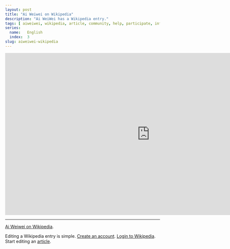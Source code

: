 ```yaml
---
layout: post
title: "Ai Weiwei on Wikipedia"
description: "Ai WeiWei has a Wikipedia entry."
tags: [ aiweiwei, wikipedia, article, community, help, participate, information ]
series:
  name:   English
  index:  3
slug: aiweiwei-wikipedia
---
```


&#x20;<iframe src="http://en.wikipedia.org/wiki/Ai_Weiwei" width="940" height="528" frameborder="0"> </iframe>

- - -

[Ai Weiwei on Wikipedia](http://en.wikipedia.org/wiki/Ai_Weiwei).

Editing a Wikipedia entry is simple. [Create an account](http://en.wikipedia.org/w/index.php?title=Special:UserLogin&returnto=Ai+Weiwei). [Login to Wikipedia](http://en.wikipedia.org/w/index.php?title=Special:UserLogin&returnto=Ai+Weiwei). Start editing an [article](http://en.wikipedia.org/wiki/Ai_Weiwei]).
